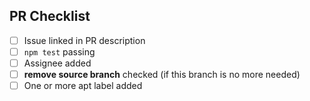 <!-- your space -->

## PR Checklist

- [ ] Issue linked in PR description
- [ ] `npm test` passing
- [ ] Assignee added
- [ ] **remove source branch** checked (if this branch is no more needed)
- [ ] One or more apt label added
